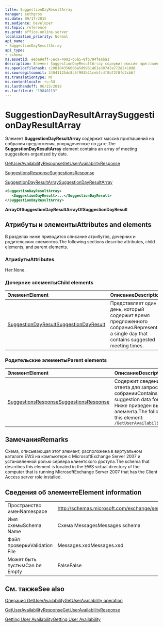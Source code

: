 ```yaml
---
title: SuggestionDayResultArray
manager: sethgros
ms.date: 09/17/2015
ms.audience: Developer
ms.topic: reference
ms.prod: office-online-server
localization_priority: Normal
api_name:
- SuggestionDayResultArray
api_type:
- schema
ms.assetid: eeba9eff-5eca-4002-b5a5-8fb794feaba1
description: Элемент SuggestionDayResultArray содержит массив приглашений на собрания предложения, упорядоченные по дате.
ms.openlocfilehash: c208104356606a5d9961461ad8743a772d2410d8
ms.sourcegitcommit: 34041125dc8c5f993b21cebfc4f8b72f0fd2cb6f
ms.translationtype: MT
ms.contentlocale: ru-RU
ms.lasthandoff: 06/25/2018
ms.locfileid: "19840113"
---
```

# <a name="suggestiondayresultarray"></a><span data-ttu-id="9a91a-103">SuggestionDayResultArray</span><span class="sxs-lookup"><span data-stu-id="9a91a-103">SuggestionDayResultArray</span></span>

<span data-ttu-id="9a91a-104">Элемент **SuggestionDayResultArray** содержит массив приглашений на собрания предложения, упорядоченные по дате.</span><span class="sxs-lookup"><span data-stu-id="9a91a-104">The **SuggestionDayResultArray** element contains an array of meeting suggestions organized by date.</span></span> 
  
[<span data-ttu-id="9a91a-105">GetUserAvailabilityResponse</span><span class="sxs-lookup"><span data-stu-id="9a91a-105">GetUserAvailabilityResponse</span></span>](getuseravailabilityresponse.md)
  
[<span data-ttu-id="9a91a-106">SuggestionsResponse</span><span class="sxs-lookup"><span data-stu-id="9a91a-106">SuggestionsResponse</span></span>](suggestionsresponse.md)
  
[<span data-ttu-id="9a91a-107">SuggestionDayResultArray</span><span class="sxs-lookup"><span data-stu-id="9a91a-107">SuggestionDayResultArray</span></span>](suggestiondayresultarray.md)
  
```xml
<SuggestionDayResultArray>
   <SuggestionDayResult>...</SuggestionDayResult>
</SuggestionDayResultArray>
```

 <span data-ttu-id="9a91a-108">**ArrayOfSuggestionDayResult**</span><span class="sxs-lookup"><span data-stu-id="9a91a-108">**ArrayOfSuggestionDayResult**</span></span>
## <a name="attributes-and-elements"></a><span data-ttu-id="9a91a-109">Атрибуты и элементы</span><span class="sxs-lookup"><span data-stu-id="9a91a-109">Attributes and elements</span></span>

<span data-ttu-id="9a91a-110">В разделах ниже приводится описание атрибутов, дочерних и родительских элементов.</span><span class="sxs-lookup"><span data-stu-id="9a91a-110">The following sections describe attributes, child elements, and parent elements.</span></span>
  
### <a name="attributes"></a><span data-ttu-id="9a91a-111">Атрибуты</span><span class="sxs-lookup"><span data-stu-id="9a91a-111">Attributes</span></span>

<span data-ttu-id="9a91a-112">Нет.</span><span class="sxs-lookup"><span data-stu-id="9a91a-112">None.</span></span>
  
### <a name="child-elements"></a><span data-ttu-id="9a91a-113">Дочерние элементы</span><span class="sxs-lookup"><span data-stu-id="9a91a-113">Child elements</span></span>

|<span data-ttu-id="9a91a-114">**Элемент**</span><span class="sxs-lookup"><span data-stu-id="9a91a-114">**Element**</span></span>|<span data-ttu-id="9a91a-115">**Описание**</span><span class="sxs-lookup"><span data-stu-id="9a91a-115">**Description**</span></span>|
|:-----|:-----|
|[<span data-ttu-id="9a91a-116">SuggestionDayResult</span><span class="sxs-lookup"><span data-stu-id="9a91a-116">SuggestionDayResult</span></span>](suggestiondayresult.md) <br/> |<span data-ttu-id="9a91a-117">Представляет один день, который содержит время предложенного собрания.</span><span class="sxs-lookup"><span data-stu-id="9a91a-117">Represents a single day that contains suggested meeting times.</span></span>  <br/> |
   
### <a name="parent-elements"></a><span data-ttu-id="9a91a-118">Родительские элементы</span><span class="sxs-lookup"><span data-stu-id="9a91a-118">Parent elements</span></span>

|<span data-ttu-id="9a91a-119">**Элемент**</span><span class="sxs-lookup"><span data-stu-id="9a91a-119">**Element**</span></span>|<span data-ttu-id="9a91a-120">**Описание**</span><span class="sxs-lookup"><span data-stu-id="9a91a-120">**Description**</span></span>|
|:-----|:-----|
|[<span data-ttu-id="9a91a-121">SuggestionsResponse</span><span class="sxs-lookup"><span data-stu-id="9a91a-121">SuggestionsResponse</span></span>](suggestionsresponse.md) <br/> |<span data-ttu-id="9a91a-122">Содержит сведения и предложения о данные ответа для запроса предложений о собрании</span><span class="sxs-lookup"><span data-stu-id="9a91a-122">Contains response information and suggestion data for requested meeting suggestions</span></span>  <br/> <span data-ttu-id="9a91a-123">Ниже приведен выражение XPath для этого элемента.</span><span class="sxs-lookup"><span data-stu-id="9a91a-123">The following is the XPath expression to this element:</span></span>  <br/>  `/GetUserAvailabilityResponse/SuggestionsResponse` <br/> |
   
## <a name="remarks"></a><span data-ttu-id="9a91a-124">Замечания</span><span class="sxs-lookup"><span data-stu-id="9a91a-124">Remarks</span></span>

<span data-ttu-id="9a91a-125">Схема, описывающая этот элемент, расположена в виртуальном каталоге EWS на компьютере с MicrosoftExchange Server 2007 и установленной ролью сервера клиентского доступа.</span><span class="sxs-lookup"><span data-stu-id="9a91a-125">The schema that describes this element is located in the EWS virtual directory of the computer that is running MicrosoftExchange Server 2007 that has the Client Access server role installed.</span></span>
  
## <a name="element-information"></a><span data-ttu-id="9a91a-126">Сведения об элементе</span><span class="sxs-lookup"><span data-stu-id="9a91a-126">Element information</span></span>

|||
|:-----|:-----|
|<span data-ttu-id="9a91a-127">Пространство имен</span><span class="sxs-lookup"><span data-stu-id="9a91a-127">Namespace</span></span>  <br/> |http://schemas.microsoft.com/exchange/services/2006/messages  <br/> |
|<span data-ttu-id="9a91a-128">Имя схемы</span><span class="sxs-lookup"><span data-stu-id="9a91a-128">Schema Name</span></span>  <br/> |<span data-ttu-id="9a91a-129">Схема Messages</span><span class="sxs-lookup"><span data-stu-id="9a91a-129">Messages schema</span></span>  <br/> |
|<span data-ttu-id="9a91a-130">Файл проверки</span><span class="sxs-lookup"><span data-stu-id="9a91a-130">Validation File</span></span>  <br/> |<span data-ttu-id="9a91a-131">Messages.xsd</span><span class="sxs-lookup"><span data-stu-id="9a91a-131">Messages.xsd</span></span>  <br/> |
|<span data-ttu-id="9a91a-132">Может быть пустым</span><span class="sxs-lookup"><span data-stu-id="9a91a-132">Can be Empty</span></span>  <br/> |<span data-ttu-id="9a91a-133">False</span><span class="sxs-lookup"><span data-stu-id="9a91a-133">False</span></span>  <br/> |
   
## <a name="see-also"></a><span data-ttu-id="9a91a-134">См. также</span><span class="sxs-lookup"><span data-stu-id="9a91a-134">See also</span></span>



[<span data-ttu-id="9a91a-135">Операция GetUserAvailability</span><span class="sxs-lookup"><span data-stu-id="9a91a-135">GetUserAvailability operation</span></span>](getuseravailability-operation.md)
  
[<span data-ttu-id="9a91a-136">GetUserAvailabilityResponse</span><span class="sxs-lookup"><span data-stu-id="9a91a-136">GetUserAvailabilityResponse</span></span>](getuseravailabilityresponse.md)


[<span data-ttu-id="9a91a-137">Getting User Availability</span><span class="sxs-lookup"><span data-stu-id="9a91a-137">Getting User Availability</span></span>](http://msdn.microsoft.com/library/d4133fcb-9b0f-4e6b-aadf-a389da83516a%28Office.15%29.aspx)

